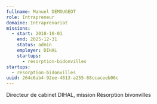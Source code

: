 ```yaml
---
fullname: Manuel DEMOUGEOT
role: Intrapreneur
domaine: Intraprenariat
missions:
  - start: 2018-10-01
    end: 2025-12-31
    status: admin
    employer: DIHAL
    startups:
      - resorption-bidonvilles
startups:
  - resorption-bidonvilles
uuid: 264c6ab4-92ee-4613-a255-88ccaceeb06c
---
```

Directeur de cabinet DIHAL, mission Résorption bivonvilles